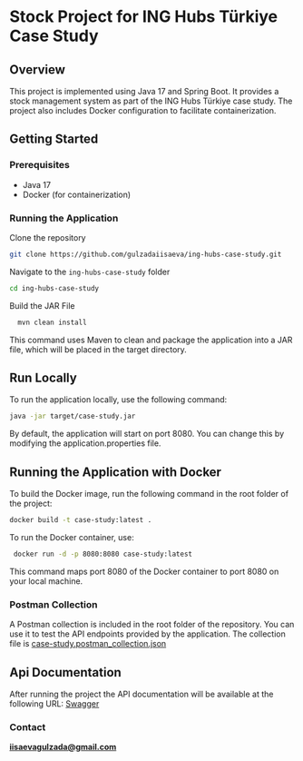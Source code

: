 # Stock Project for ING Hubs Türkiye Case Study

## Overview

This project is implemented using Java 17 and Spring Boot. It provides a stock management system as part of the ING Hubs Türkiye case study. The project also includes Docker configuration to facilitate containerization.

## Getting Started

### Prerequisites

- Java 17
- Docker (for containerization)

### Running the Application
Clone the repository

```bash
git clone https://github.com/gulzadaiisaeva/ing-hubs-case-study.git
```

Navigate to the `ing-hubs-case-study` folder
```bash
cd ing-hubs-case-study
```

Build the JAR File

 ```bash
   mvn clean install
```

This command uses Maven to clean and package the application into a JAR file, which will be placed in the target directory.

## Run Locally

To run the application locally, use the following command:
   ```bash
   java -jar target/case-study.jar
```

By default, the application will start on port 8080. You can change this by modifying the application.properties file.

## Running the Application with Docker

To build the Docker image, run the following command in the root folder of the project:

   ```bash
   docker build -t case-study:latest . 
   ```

To run the Docker container, use:
  ```bash
   docker run -d -p 8080:8080 case-study:latest
   ```

This command maps port 8080 of the Docker container to port 8080 on your local machine.

### Postman Collection

A Postman collection is included in the root folder of the repository. You can use it to test the API endpoints provided by the application. The collection file is [case-study.postman_collection.json](case-study.postman_collection.json)

## Api Documentation

After running the project the API documentation will be available at the following URL:
[Swagger](http://localhost:8080/case-study/swagger-ui/index.html)

### Contact
**iisaevagulzada@gmail.com**
  